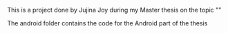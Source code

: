 This is a project done by Jujina Joy during my Master thesis on the topic ""

The android folder contains the code for the Android part of the thesis
